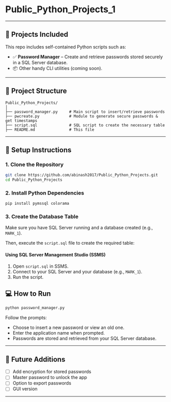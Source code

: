 # Public_Python_Projects_1
---

## 🔧 Projects Included

This repo includes self-contained Python scripts such as:

- ✅ **Password Manager** – Create and retrieve passwords stored securely in a SQL Server database.
- 📦 Other handy CLI utilities (coming soon).

---

## 📁 Project Structure

```
Public_Python_Projects/
│
├── password_manager.py     # Main script to insert/retrieve passwords
├── pwcreate.py             # Module to generate secure passwords & get timestamps
├── script.sql              # SQL script to create the necessary table
├── README.md               # This file
```

---

## 🚀 Setup Instructions

### 1. Clone the Repository

```bash or CMD
git clone https://github.com/abinash2017/Public_Python_Projects.git
cd Public_Python_Projects
```

### 2. Install Python Dependencies

```bash or CMD
pip install pymssql colorama
```

### 3. Create the Database Table

Make sure you have SQL Server running and a database created (e.g., `MARK_1`).

Then, execute the `script.sql` file to create the required table:

#### Using SQL Server Management Studio (SSMS)
1. Open `script.sql` in SSMS.
2. Connect to your SQL Server and your database (e.g., `MARK_1`).
3. Run the script.



## 💻 How to Run

```bash or CMD
python password_manager.py
```

Follow the prompts:
- Choose to insert a new password or view an old one.
- Enter the application name when prompted.
- Passwords are stored and retrieved from your SQL Server database.

---

## 🧠 Future Additions

- [ ] Add encryption for stored passwords
- [ ] Master password to unlock the app
- [ ] Option to export passwords
- [ ] GUI version

---

